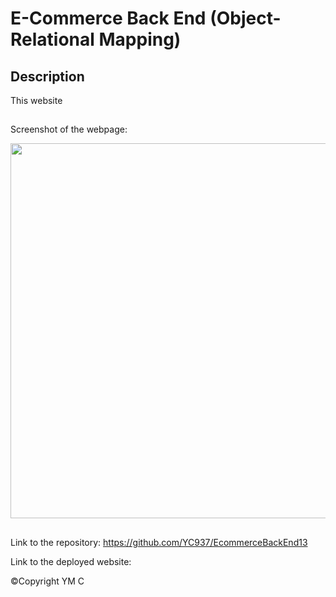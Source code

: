 # E-Commerce Back End (Object-Relational Mapping)

## Description

This website 

##
Screenshot of the webpage:

<img src="./assets/Screenshot.jpg" width= 600px>

## 
Link to the repository: https://github.com/YC937/EcommerceBackEnd13

Link to the deployed website: 

&copy;Copyright YM C
